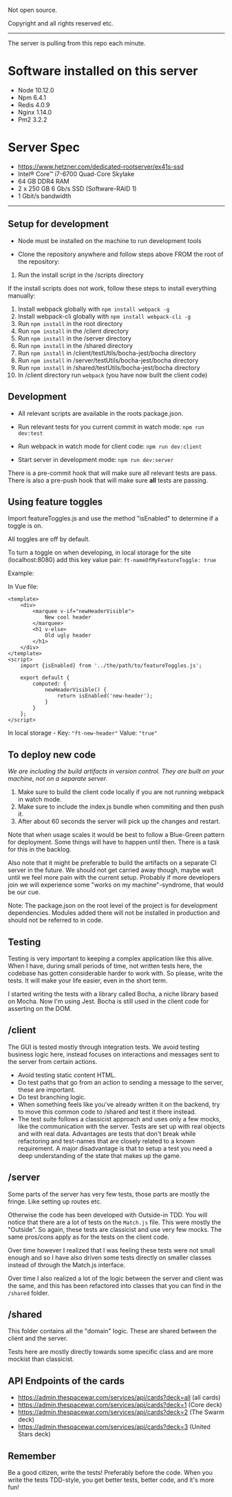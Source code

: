 Not open source.

Copyright and all rights reserved etc. 
__________________________

The server is pulling from this repo each minute.

# Software installed on this server
* Node 10.12.0
* Npm 6.4.1
* Redis 4.0.9
* Nginx 1.14.0
* Pm2 3.2.2

# Server Spec
* https://www.hetzner.com/dedicated-rootserver/ex41s-ssd
* Intel® Core™ i7-6700 Quad-Core Skylake
* 64 GB DDR4 RAM
* 2 x 250 GB 6 Gb/s SSD (Software-RAID 1)
* 1 Gbit/s bandwidth


__________________________

Setup for development
-
* Node must be installed on the machine to run development tools 

* Clone the repository anywhere and follow steps above FROM the root of the repository:

1. Run the install script in the /scripts directory

If the install scripts does not work, follow these steps to install everything manually:
1. Install webpack globally with `npm install webpack -g`
1. Install webpack-cli globally with `npm install webpack-cli -g`
1. Run `npm install` in the root directory
1. Run `npm install` in the /client directory
1. Run `npm install` in the /server directory
1. Run `npm install` in the /shared directory
1. Run `npm install` in /client/testUtils/bocha-jest/bocha directory
1. Run `npm install` in /server/testUtils/bocha-jest/bocha directory
1. Run `npm install` in /shared/testUtils/bocha-jest/bocha directory
1. In /client directory run `webpack` (you have now built the client code)

Development
-
* All relevant scripts are available in the roots package.json.

* Run relevant tests for you current commit in watch mode: `npm run dev:test`

* Run webpack in watch mode for client code: `npm run dev:client`

* Start server in development mode: `npm run dev:server`

There is a pre-commit hook that will make sure all relevant tests are pass.
There is also a pre-push hook that will make sure **all** tests are passing.


Using feature toggles
-
Import featureToggles.js and use the method "isEnabled" to determine if a toggle is on. 

All toggles are off by default. 

To turn a toggle on when developing,
in local storage for the site (localhost:8080) add this key value pair:
`ft-nameOfMyFeatureToggle: true`

Example:

In Vue file:
```
<template>
    <div>  
        <marquee v-if="newHeaderVisible">
            New cool header
        </marquee>
        <h1 v-else>
            Old ugly header
        </h1>
    </div>
</template>
<script>
    import {isEnabled} from '../the/path/to/featureToggles.js';
    
    export default {
        computed: {
            newHeaderVisible() {
                return isEnabled('new-header');
            }
        }
    };
</script>
```

In local storage -
Key: `"ft-new-header"`
Value: `"true"`


To deploy new code
-
_We are including the build artifacts in version control. They are built on your machine, not on a separate server._
1. Make sure to build the client code locally if you are not running webpack in watch mode.
1. Make sure to include the index.js bundle when commiting and then push it.
1. After about 60 seconds the server will pick up the changes and restart.

Note that when usage scales it would be best to follow a Blue-Green pattern for deployment.
Some things will have to happen until then. There is a task for this in the backlog.

Also note that it might be preferable to build the artifacts on a separate CI server in the future.
We should not get carried away though, maybe wait until we feel more pain with the current setup.
Probably if more developers join we will experience some "works on my machine"-syndrome, that would be our cue.

Note: The package.json on the root level of the project is for development dependencies.
Modules added there will not be installed in production and should not be referred to in code.

Testing 
-
Testing is very important to keeping a complex application like this alive. 
When I have, during small periods of time, not written tests here, the codebase has gotten considerable harder
to work with. So please, write the tests. It will make your life easier, even in the short term.

I started writing the tests with a library called Bocha, a niche library based on Mocha.
Now I'm using Jest. Bocha is still used in the client code for asserting on the DOM.

/client 
-
The GUI is tested mostly through integration tests. 
We avoid testing business logic here, instead focuses on interactions and messages sent to the server from certain actions.

- Avoid testing static content HTML.
- Do test paths that go from an action to sending a message to the server, these are important.
- Do test branching logic.
- When something feels like you've already written it on the backend, try to move this common code to /shared and test it there instead.
- The test suite follows a classicist approach and uses only a few mocks, like the communication with the server.
Tests are set up with real objects and with real data. Advantages are tests that don't break while refactoring and test-names that
are closely related to a known requirement. A major disadvantage is that to setup a test you need a deep understanding of the state that makes up the game.

/server
-
Some parts of the server has very few tests, those parts are mostly the fringe. Like setting up routes etc.

Otherwise the code has been developed with Outside-in TDD. You will notice that there are a lot of tests on the 
`Match.js` file. This were mostly the "Outside". So again, these tests are classicist and use very few mocks. The same pros/cons apply
as for the tests on the client code.

Over time however I realized that I was feeling these tests were not small enough and so I have also driven some tests
directly on smaller classes instead of through the Match.js interface.

Over time I also realized a lot of the logic between the server and client was the same, and this has been
refactored into classes that you can find in the `/shared` folder.

/shared
- 
This folder contains all the "domain" logic. These are shared between the client and the server.

Tests here are mostly directly towards some specific class and are more mockist than classicist.

API Endpoints of the cards
-
* https://admin.thespacewar.com/services/api/cards?deck=all (all cards)
* https://admin.thespacewar.com/services/api/cards?deck=1 (Core deck)
* https://admin.thespacewar.com/services/api/cards?deck=2 (The Swarm deck)
* https://admin.thespacewar.com/services/api/cards?deck=3 (United Stars deck)

Remember
-
Be a good citizen, write the tests! Preferably before the code. When you write the tests TDD-style,
you get better tests, better code, and it's more fun!
